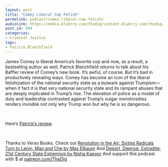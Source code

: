 ```yaml
---
layout: post
title: "Comey Liberal Cop Fetish"
permalink: podcast/comey-liberal-cop-fetish/
audiolink: https://media.blubrry.com/thedig/content.blubrry.com/thedig/The_Dig_-_EP_106_-_Blanchfield.mp3
post_id: 594
categories: 
- Criminal Justice
tags: 
- Patrick Blanchfield
---
```


James Comey is liberal America’s favorite cop and now, as a result, a bestselling author as well. Patrick Blanchfield returns to talk about his Baffler review of Comey’s new book. It’s awful, of course. But it’s bad in productively revealing ways. Comey has become an icon of the liberal fetishization of the national security state as a bulwark against Trumpism—when it fact it is that very national security state and its rampant abuses that are deeply implicated in Trump’s rise. The elevation of police as a model of duty and leadership contrasted against Trump’s vulgar monstrosities renders invisible not only why Trump won but why he is so dangerous.

 

Here’s [Patrick’s review](thebaffler.com/latest/prig-and-pig-blanchfield).

 

Thanks to Verso Books. Check out [Revolution in the Air: Sixties Radicals Turn to Lenin, Mao and Che by Max Elbaum](versobooks.com/books/2707-revolution-in-the-air) And [Deport, Deprive, Extradite: 21st Century State Extremism by Nisha Kapoor](versobooks.com/books/2551-deport-deprive-extradite) And support this podcast with $ at [patreon.com/TheDig](http://www.patreon.com/TheDig) 